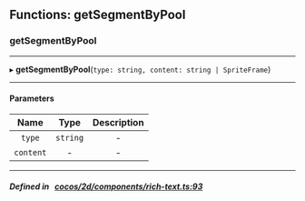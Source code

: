 ## Functions: getSegmentByPool

### getSegmentByPool


___
▸ **getSegmentByPool**(`type: string, content: string | SpriteFrame`)
___


#### Parameters

| Name | Type | Description |
| :------: | :------: | :------: |
| `type` | `string` | - |
| `content` | - | - |

___


##### Defined in &nbsp;   [cocos/2d/components/rich-text.ts:93](https://github.com/cocos-creator/engine/blob/c7bf6b8a9/cocos/2d/components/rich-text.ts#L93)&nbsp;
